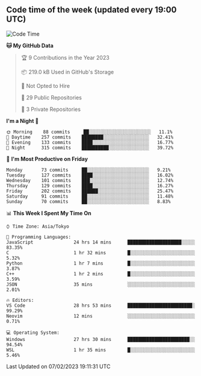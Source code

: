 ## Code time of the week (updated every 19:00 UTC)

<!--START_SECTION:waka-->
![Code Time](http://img.shields.io/badge/Code%20Time-1%2C536%20hrs%2024%20mins-blue)

**🐱 My GitHub Data** 

> 🏆 9 Contributions in the Year 2023
 > 
> 📦 219.0 kB Used in GitHub's Storage 
 > 
> 🚫 Not Opted to Hire
 > 
> 📜 29 Public Repositories 
 > 
> 🔑 3 Private Repositories  
 > 
**I'm a Night 🦉** 

```text
🌞 Morning    88 commits     ██░░░░░░░░░░░░░░░░░░░░░░░   11.1% 
🌆 Daytime    257 commits    ████████░░░░░░░░░░░░░░░░░   32.41% 
🌃 Evening    133 commits    ████░░░░░░░░░░░░░░░░░░░░░   16.77% 
🌙 Night      315 commits    ██████████░░░░░░░░░░░░░░░   39.72%

```
📅 **I'm Most Productive on Friday** 

```text
Monday       73 commits     ██░░░░░░░░░░░░░░░░░░░░░░░   9.21% 
Tuesday      127 commits    ████░░░░░░░░░░░░░░░░░░░░░   16.02% 
Wednesday    101 commits    ███░░░░░░░░░░░░░░░░░░░░░░   12.74% 
Thursday     129 commits    ████░░░░░░░░░░░░░░░░░░░░░   16.27% 
Friday       202 commits    ██████░░░░░░░░░░░░░░░░░░░   25.47% 
Saturday     91 commits     ██░░░░░░░░░░░░░░░░░░░░░░░   11.48% 
Sunday       70 commits     ██░░░░░░░░░░░░░░░░░░░░░░░   8.83%

```


📊 **This Week I Spent My Time On** 

```text
⌚︎ Time Zone: Asia/Tokyo

💬 Programming Languages: 
JavaScript               24 hrs 14 mins      ████████████████████░░░░░   83.35% 
C                        1 hr 32 mins        █░░░░░░░░░░░░░░░░░░░░░░░░   5.32% 
Python                   1 hr 7 mins         █░░░░░░░░░░░░░░░░░░░░░░░░   3.87% 
C++                      1 hr 2 mins         █░░░░░░░░░░░░░░░░░░░░░░░░   3.59% 
JSON                     35 mins             ░░░░░░░░░░░░░░░░░░░░░░░░░   2.01%

🔥 Editors: 
VS Code                  28 hrs 53 mins      ████████████████████████░   99.29% 
Neovim                   12 mins             ░░░░░░░░░░░░░░░░░░░░░░░░░   0.71%

💻 Operating System: 
Windows                  27 hrs 30 mins      ███████████████████████░░   94.54% 
WSL                      1 hr 35 mins        █░░░░░░░░░░░░░░░░░░░░░░░░   5.46%

```


 Last Updated on 07/02/2023 19:11:31 UTC
<!--END_SECTION:waka-->